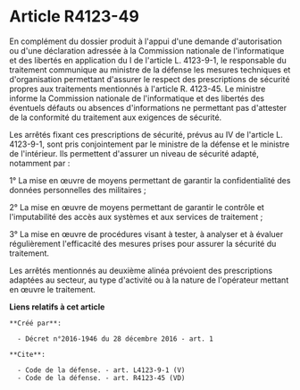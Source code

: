 # Article R4123-49

En complément du dossier produit à l'appui d'une demande d'autorisation ou d'une déclaration adressée à la Commission
nationale de l'informatique et des libertés en application du I de l'article L. 4123-9-1, le responsable du traitement
communique au ministre de la défense les mesures techniques et d'organisation permettant d'assurer le respect des
prescriptions de sécurité propres aux traitements mentionnés à l'article R. 4123-45. Le ministre informe la Commission
nationale de l'informatique et des libertés des éventuels défauts ou absences d'informations ne permettant pas d'attester de
la conformité du traitement aux exigences de sécurité. 

Les arrêtés fixant ces prescriptions de sécurité, prévus au IV de l'article L. 4123-9-1, sont pris conjointement par le
ministre de la défense et le ministre de l'intérieur. Ils permettent d'assurer un niveau de sécurité adapté, notamment par : 

1° La mise en œuvre de moyens permettant de garantir la confidentialité des données personnelles des militaires ; 

2° La mise en œuvre de moyens permettant de garantir le contrôle et l'imputabilité des accès aux systèmes et aux services de
traitement ; 

3° La mise en œuvre de procédures visant à tester, à analyser et à évaluer régulièrement l'efficacité des mesures prises pour
assurer la sécurité du traitement. 

Les arrêtés mentionnés au deuxième alinéa prévoient des prescriptions adaptées au secteur, au type d'activité ou à la nature
de l'opérateur mettant en œuvre le traitement.

**Liens relatifs à cet article**

	**Créé par**:

	  - Décret n°2016-1946 du 28 décembre 2016 - art. 1

	**Cite**:

	  - Code de la défense. - art. L4123-9-1 (V)
	  - Code de la défense. - art. R4123-45 (VD)
